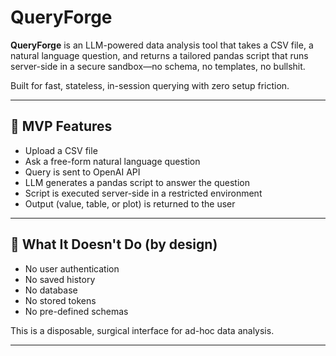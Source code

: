 # QueryForge

**QueryForge** is an LLM-powered data analysis tool that takes a CSV file, a natural language question, and returns a tailored pandas script that runs server-side in a secure sandbox—no schema, no templates, no bullshit.

Built for fast, stateless, in-session querying with zero setup friction.

---

## 🔧 MVP Features

- Upload a CSV file
- Ask a free-form natural language question
- Query is sent to OpenAI API
- LLM generates a pandas script to answer the question
- Script is executed server-side in a restricted environment
- Output (value, table, or plot) is returned to the user

---

## 🚫 What It Doesn't Do (by design)

- No user authentication
- No saved history
- No database
- No stored tokens
- No pre-defined schemas

This is a disposable, surgical interface for ad-hoc data analysis.

---
